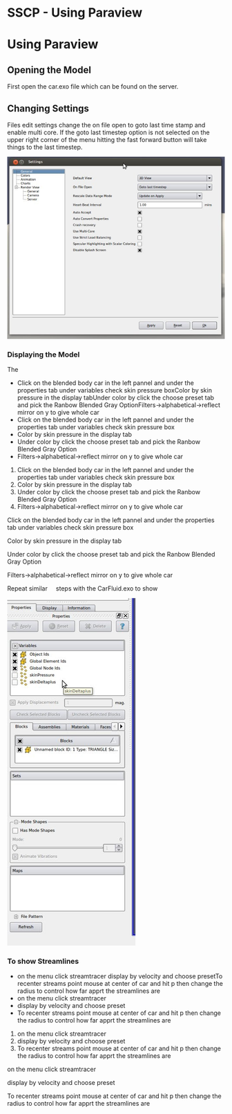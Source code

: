 # SSCP - Using Paraview

# Using Paraview

## Opening the Model

[](#h.tgnnw2jjpvio)

First open the car.exo file which can be found on the server.

## Changing Settings

[](#h.xw2qx3s2hjcz)

Files edit settings change the on file open to goto last time stamp and enable multi core. If the goto last timestep option is not selected on the upper right corner of the menu hitting the fast forward button will take things to the last timestep. 

![](../../../../assets/image_8ec7a44d41.jpg)

### Displaying the Model

[](#h.t5oxw8lxnbdx)

The 

* Click on the blended body car in the left pannel and under the properties tab under variables check skin pressure boxColor by skin pressure in the display tabUnder color by click the choose preset tab and pick the Ranbow Blended Gray OptionFilters->alphabetical->reflect mirror on y to give whole car
* Click on the blended body car in the left pannel and under the properties tab under variables check skin pressure box
* Color by skin pressure in the display tab
* Under color by click the choose preset tab and pick the Ranbow Blended Gray Option
* Filters->alphabetical->reflect mirror on y to give whole car

1. Click on the blended body car in the left pannel and under the properties tab under variables check skin pressure box
2. Color by skin pressure in the display tab
3. Under color by click the choose preset tab and pick the Ranbow Blended Gray Option
4. Filters->alphabetical->reflect mirror on y to give whole car

Click on the blended body car in the left pannel and under the properties tab under variables check skin pressure box

Color by skin pressure in the display tab

Under color by click the choose preset tab and pick the Ranbow Blended Gray Option

Filters->alphabetical->reflect mirror on y to give whole car

Repeat similar     steps with the CarFluid.exo to show 

![](../../../../assets/image_95d7c81358.jpg)

### To show Streamlines

[](#h.rsnaf8vyurnn)

* on the menu click streamtracer display by velocity and choose presetTo recenter streams point mouse at center of car and hit p then change the radius to control how far apprt the streamlines are
* on the menu click streamtracer 
* display by velocity and choose preset
* To recenter streams point mouse at center of car and hit p then change the radius to control how far apprt the streamlines are

1. on the menu click streamtracer 
2. display by velocity and choose preset
3. To recenter streams point mouse at center of car and hit p then change the radius to control how far apprt the streamlines are

on the menu click streamtracer 

display by velocity and choose preset

To recenter streams point mouse at center of car and hit p then change the radius to control how far apprt the streamlines are

